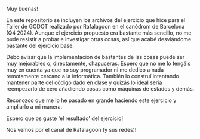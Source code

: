 Muy buenas!

 En este repositorio se incluyen los archivos del ejercicio que hice para el Taller de GODOT
 realizado por Rafalagoon en el canódrom de Barcelona (Q4 2024). Aunque el ejercicio propuesto
 era bastante más sencillo, no me pude resistir a probar e investigar otras cosas, así que
 acabé desviándome bastante del ejercicio base.

 Debo avisar que la implementación de bastantes de las cosas puede ser muy mejorables o,
 directamente, chapuceras. Espero que no me lo tengáis muy en cuenta ya que no soy programador
 ni me dedico a nada remotamente cercano a la informática. También lo construí intentando
 mantener parte del código dado en clase y quizás lo ideal sería reempezarlo de cero añadiendo
 cosas como máquinas de estados y demás.

 Reconozco que me lo he pasado en grande haciendo este ejercicio y ampliarlo a mi manera.

 Espero que os guste 'el resultado' del ejercicio!

 Nos vemos por el canal de Rafalagoon (y sus redes)!

